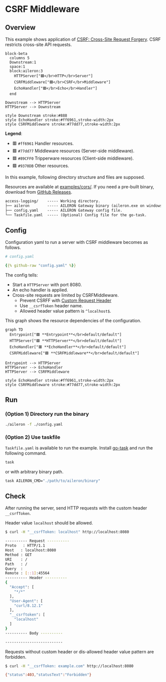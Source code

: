 # CSRF Middleware

## Overview

This example shows application of [CSRF: Cross-Site Request Forgery](https://en.wikipedia.org/wiki/Cross-site_request_forgery).
CSRF restricts cross-site API requests.

```mermaid
block-beta
  columns 5
  Downstream:1
  space:1
  block:aileron:3
    HTTPServer["🟪</br>HTTP</br>Server"]
    CSRFMiddleware["🟩</br>CSRF</br>Middleware"]
    EchoHandler["🟥</br>Echo</br>Handler"]
  end

Downstream --> HTTPServer
HTTPServer --> Downstream

style Downstream stroke:#888
style EchoHandler stroke:#ff6961,stroke-width:2px
style CSRFMiddleware stroke:#77dd77,stroke-width:2px
```

**Legend**:

- 🟥 `#ff6961` Handler resources.
- 🟩 `#77dd77` Middleware resources (Server-side middleware).
- 🟦 `#89CFF0` Tripperware resources (Client-side middleware).
- 🟪 `#9370DB` Other resources.

In this example, following directory structure and files are supposed.

Resources are available at [examples/cors/](https://github.com/aileron-gateway/aileron-gateway/tree/main/examples/cors).
If you need a pre-built binary, download from [GitHub Releases](https://github.com/aileron-gateway/aileron-gateway/releases).

```txt
access-logging/    ----- Working directory.
├── aileron        ----- AILERON Gateway binary (aileron.exe on windows).
├── config.yaml    ----- AILERON Gateway config file.
└── Taskfile.yaml  ----- (Optional) Config file for the go-task.
```

## Config

Configuration yaml to run a server with CSRF middleware becomes as follows.

```yaml
# config.yaml

{{% github-raw "config.yaml" %}}
```

The config tells:

- Start a `HTTPServer` with port 8080.
- An echo handler is applied.
- Cross-site requests are limited by CSRFMiddleware.
  - Prevent CSRFF with [Custom Request Header](https://cheatsheetseries.owasp.org/cheatsheets/Cross-Site_Request_Forgery_Prevention_Cheat_Sheet.html)
  - Use `__csrfToken` header name.
  - Allowed header value pattern is `^localhost$`.

This graph shows the resource dependencies of the configuration.

```mermaid
graph TD
  Entrypoint["🟪 **Entrypoint**</br>default/default"]
  HTTPServer["🟪 **HTTPServer**</br>default/default"]
  EchoHandler["🟥 **EchoHandler**</br>default/default"]
  CSRFMiddleware["🟩 **CSRFMiddleware**</br>default/default"]

Entrypoint --> HTTPServer
HTTPServer --> EchoHandler
HTTPServer --> CSRFMiddleware

style EchoHandler stroke:#ff6961,stroke-width:2px
style CSRFMiddleware stroke:#77dd77,stroke-width:2px
```

## Run

### (Option 1) Directory run the binary

```bash
./aileron -f ./config.yaml
```

### (Option 2) Use taskfile

`Taskfile.yaml` is available to run the example.
Install [go-task](https://taskfile.dev/) and run the following command.

```bash
task
```

or with arbitrary binary path.

```bash
task AILERON_CMD="./path/to/aileron/binary"
```

## Check

After running the server, send HTTP requests with the custom header `__csrfToken`.

Header value `localhost` should be allowed.

```bash
$ curl -H "__csrfToken: localhost" http://localhost:8080

---------- Request ----------
Proto   : HTTP/1.1
Host   : localhost:8080
Method : GET
URI    : /
Path   : /
Query  :
Remote : [::1]:45564
---------- Header ----------
{
  "Accept": [
    "*/*"
  ],
  "User-Agent": [
    "curl/8.12.1"
  ],
  "__csrftoken": [
    "localhost"
  ]
}
---------- Body ----------

--------------------------
```

Requests without custom header or dis-allowed header value pattern are forbidden.

```bash
$ curl -H "__csrfToken: example.com" http://localhost:8080

{"status":403,"statusText":"Forbidden"}
```
